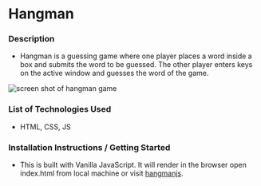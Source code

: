 # Hangman

### Description
- Hangman is a guessing game where one player places a word inside a box and submits the word to be guessed. The other player enters keys on the active window and guesses the word of the game.

![screen shot of hangman game](https://user-images.githubusercontent.com/40907544/52573300-d7a32780-2de7-11e9-81b0-9dfbc32e72f0.png)


### List of Technologies Used
- HTML, CSS, JS

### Installation Instructions / Getting Started
- This is built with Vanilla JavaScript. It will render in the browser open index.html from local machine or visit [hangmanjs](hangmanjs.surge.sh).

<!-- ### Contribution Guidelines -->
